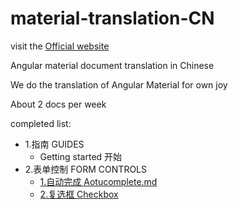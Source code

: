 # material-translation-CN

visit the [Official website](https://material.angular.io)

Angular material document translation in Chinese

We do the translation of Angular Material for own joy

About 2 docs per week

completed list:
- 1.指南 GUIDES
  - Getting started 开始
- 2.表单控制 FORM CONTROLS
  - [1.自动完成 Aotucomplete.md](https://github.com/zeoly/Angular-Material-Translation-CN/blob/master/AngularMaterial/2.%E8%A1%A8%E5%8D%95%E6%8E%A7%E5%88%B6%20FORM%20CONTROLS/1.%E8%87%AA%E5%8A%A8%E5%AE%8C%E6%88%90%20Aotucomplete.md)
  - [2.复选框 Checkbox](https://github.com/zeoly/Angular-Material-Translation-CN/blob/master/AngularMaterial/2.%E8%A1%A8%E5%8D%95%E6%8E%A7%E5%88%B6%20FORM%20CONTROLS/2.%E5%A4%8D%E9%80%89%E6%A1%86%20Checkbox.md)
